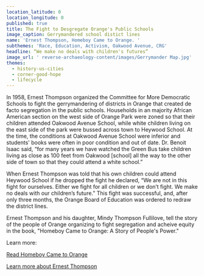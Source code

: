 ```yaml
---
location_latitude: 0
location_longitude: 0
published: true
title: The Fight to Desgregate Orange's Public Schools
image_caption: Gerrymandered school distict lines
name: 'Ernest Thompson, Homeboy Came to Orange. '
subthemes: 'Race, Education, Activism, Oakwood Avenue, CRG'
headline: “We make no deals with children's futures”
image_url: ' reverse-archaeology-content/images/Gerrymander Map.jpg'
themes:
  - history-us-cities
  - corner-good-hope
  - lifecycle
---
```

In 1958, Ernest Thompson organized the Committee for More Democratic Schools to fight the gerrymandering of districts in Orange that created de facto segregation in the public schools. Households in an majority African American section on the west side of Orange Park were zoned so that their children attended Oakwood Avenue School, while white children living on the east side of the park were bussed across town to Heywood School. At the time, the conditions at Oakwood Avenue School were inferior and students' books were often in poor condition and out of date. Dr. Benoit Isaac said, “for many years we have watched the Green Bus take children living as close as 100 feet from Oakwood [school] all the way to the other side of town so that they could attend a white school.” 

When Ernest Thompson was told that his own children could attend Heywood School if he dropped the fight he declared, “We are not in this fight for ourselves. Either we fight for all children or we don’t fight. We make no deals with our children’s future.” This fight was successful, and, after only three months, the Orange Board of Education was ordered to redraw the district lines.  

Ernest Thompson and his daughter, Mindy Thompson Fullilove, tell the story of the people of Orange organizing to fight segregation and acheive equity in the book, "Homeboy Came to Orange: A Story of People's Power."

Learn more:  

[Read Homeboy Came to Orange](https://docuzilla.github.io/23-hazel-lemke/00b46f5isrnw-homeboy-came-to-orange-a-story-of-people-s-power.pdf)

[Learn more about Ernest Thompson](http://www.universityoforange.org/newsite/homeboy-came-to-orange)


